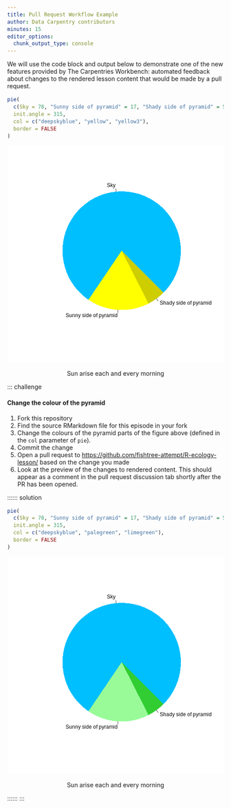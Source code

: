 ```yaml
---
title: Pull Request Workflow Example
author: Data Carpentry contributors
minutes: 15
editor_options:
  chunk_output_type: console
---
```




We will use the code block and output below to demonstrate one of the new features
provided by The Carpentries Workbench: automated feedback about changes to the
rendered lesson content that would be made by a pull request.


```r
pie(
  c(Sky = 78, "Sunny side of pyramid" = 17, "Shady side of pyramid" = 5), 
  init.angle = 315, 
  col = c("deepskyblue", "yellow", "yellow3"), 
  border = FALSE
)
```

<div class="figure" style="text-align: center">
<img src="fig/06-pyramid-example-rendered-pyramid-1.png" alt="pie chart illusion of a pyramid"  />
<p class="caption">Sun arise each and every morning</p>
</div>

::: challenge

#### Change the colour of the pyramid

1. Fork this repository
1. Find the source RMarkdown file for this episode in your fork
1. Change the colours of the pyramid parts of the figure above 
   (defined in the `col` parameter of `pie`).
1. Commit the change
1. Open a pull request to https://github.com/fishtree-attempt/R-ecology-lesson/ 
   based on the change you made
1. Look at the preview of the changes to rendered content. 
   This should appear as a comment in the pull request discussion tab 
   shortly after the PR has been opened.

:::::: solution


```r
pie(
  c(Sky = 78, "Sunny side of pyramid" = 17, "Shady side of pyramid" = 5), 
  init.angle = 315, 
  col = c("deepskyblue", "palegreen", "limegreen"), 
  border = FALSE
)
```

<div class="figure" style="text-align: center">
<img src="fig/06-pyramid-example-rendered-pyramid-green-1.png" alt="pie chart illusion of a pyramid"  />
<p class="caption">Sun arise each and every morning</p>
</div>

::::::
:::
